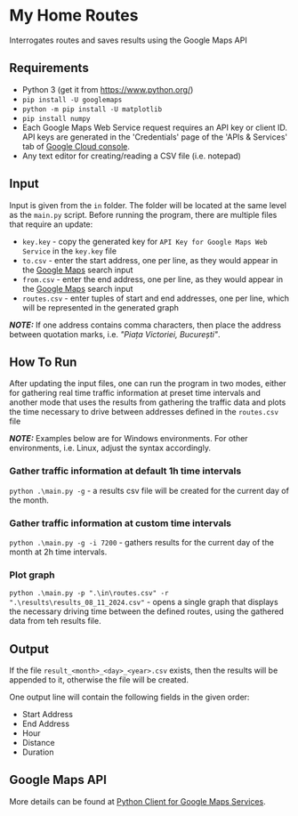 # My Home Routes
Interrogates routes and saves results using the Google Maps API

## Requirements
* Python 3 (get it from https://www.python.org/)
* `pip install -U googlemaps`
* `python -m pip install -U matplotlib`
* `pip install numpy`
* Each Google Maps Web Service request requires an API key or client ID. API keys are generated in the 'Credentials' page of the 'APIs & Services' tab of [Google Cloud console](https://console.cloud.google.com/apis/credentials).
* Any text editor for creating/reading a CSV file (i.e. notepad)


## Input
Input is given from the `in` folder. The folder will be located at the same level as the `main.py` script. Before running the program, there are multiple files that require an update:
* `key.key` - copy the generated key for `API Key for Google Maps Web Service` in the `key.key` file
* `to.csv` - enter the start address, one per line, as they would appear in the [Google Maps](https://www.google.com/maps) search input
* `from.csv` - enter the end address, one per line, as they would appear in the [Google Maps](https://www.google.com/maps) search input
* `routes.csv` - enter tuples of start and end addresses, one per line, which will be represented in the generated graph

**_NOTE:_** If one address contains comma characters, then place the address between quotation marks, i.e. *"Piața Victoriei, București"*.


## How To Run 

After updating the input files, one can run the program in two modes, either for gathering real time traffic information at preset time intervals and another mode that uses the results from gathering the traffic data and plots the time necessary to drive between addresses defined in the `routes.csv` file

**_NOTE:_** Examples below are for Windows environments. For other environments, i.e. Linux, adjust the syntax accordingly.

### Gather traffic information at default 1h time intervals

`python .\main.py -g` - a results csv file will be created for the current day of the month.

### Gather traffic information at custom time intervals

`python .\main.py -g -i 7200` - gathers results for the current day of the month at 2h time intervals.

### Plot graph 

`python .\main.py -p ".\in\routes.csv" -r ".\results\results_08_11_2024.csv"` - opens a single graph that displays the necessary driving time between the defined routes, using the gathered data from teh results file.

## Output
If the file `result_<month>_<day>_<year>.csv` exists, then the results will be appended to it, otherwise the file will be created.

One output line will contain the following fields in the given order:
* Start Address
* End Address
* Hour
* Distance
* Duration

## Google Maps API
More details can be found at [Python Client for Google Maps Services](https://github.com/googlemaps/google-maps-services-python?tab=readme-ov-file).